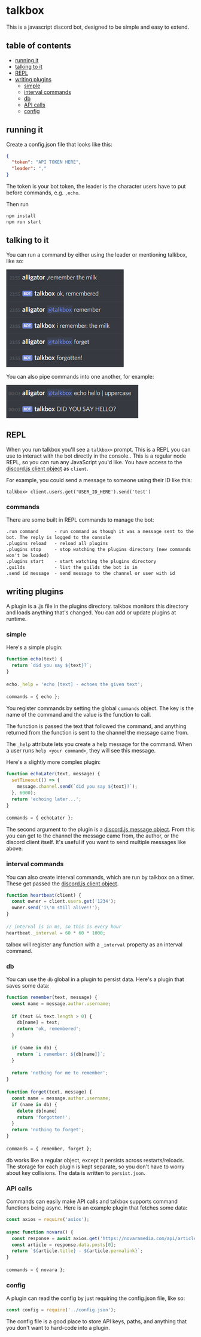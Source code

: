 # talkbox
This is a javascript discord bot, designed to be simple and easy to extend.

## table of contents
- [running it](#running-it)
- [talking to it](#talking-to-it)
- [REPL](#repl)
- [writing plugins](#writing-plugins)
  - [simple](#simple)
  - [interval commands](#interval-commands)
  - [db](#db)
  - [API calls](#api-calls)
  - [config](#config)

## running it
Create a config.json file that looks like this:

```json
{
  "token": "API TOKEN HERE",
  "leader": ","
}
```

The token is your bot token, the leader is the character users have to put before commands, e.g. `,echo`.

Then run

    npm install
    npm run start

## talking to it
You can run a command by either using the leader or mentioning talkbox, like so:

![a nice chat](assets/image.png)

You can also pipe commands into one another, for example:

![a nicer chat](assets/image2.png)

## REPL
When you run talkbox you'll see a `talkbox>` prompt. This is a REPL you can use to interact with the bot directly in the console.. This is a regular node REPL, so you can run any JavaScript you'd like. You have access to the [discord.js client object](https://discord.js.org/#/docs/main/stable/class/Client) as `client`.

For example, you could send a message to someone using their ID like this:

```
talkbox> client.users.get('USER_ID_HERE').send('test') 
```

### commands
There are some built in REPL commands to manage the bot:

```
.run command      - run command as though it was a message sent to the bot. The reply is logged to the console
.plugins reload   - reload all plugins
.plugins stop     - stop watching the plugins directory (new commands won't be loaded)
.plugins start    - start watching the plugins directory
.guilds           - list the guilds the bot is in
.send id message  - send message to the channel or user with id
```

## writing plugins
A plugin is a .js file in the plugins directory. talkbox monitors this directory and loads anything that's changed. You can add or update plugins at runtime.

### simple
Here's a simple plugin:

```js
function echo(text) {
  return `did you say ${text}?`;
}

echo._help = 'echo [text] - echoes the given text';

commands = { echo };
```

You register commands by setting the global `commands` object. The key is the name of the command and the value is the function to call.

The function is passed the text that followed the command, and anything returned from the function is sent to the channel the message came from.

The `_help` attribute lets you create a help message for the command. When a user runs `help <your command>`, they will see this message.

Here's a slightly more complex plugin:

```js
function echoLater(text, message) {
  setTimeout(() => {
    message.channel.send(`did you say ${text}?`);
  }, 6000);
  return 'echoing later...';
}

commands = { echoLater };
```

The second argument to the plugin is a [discord.js message object](https://discord.js.org/#/docs/main/stable/class/Message). From this you can get to the channel the message came from, the author, or the discord client itself. It's useful if you want to send multiple messages like above.

### interval commands
You can also create interval commands, which are run by talkbox on a timer. These get passed the [discord.js client object](https://discord.js.org/#/docs/main/stable/class/Client).

```js
function heartbeat(client) {
  const owner = client.users.get('1234');
  owner.send('i\'m still alive!!');
}

// interval is in ms, so this is every hour
heartbeat._interval = 60 * 60 * 1000;
```

talbox will register any function with a `_interval` property as an interval command.

### db
You can use the `db` global in a plugin to persist data. Here's a plugin that saves some data:

```js
function remember(text, message) {
  const name = message.author.username;

  if (text && text.length > 0) {
    db[name] = text;
    return 'ok, remembered';
  }

  if (name in db) {
    return `i remember: ${db[name]}`;
  }

  return 'nothing for me to remember';
}

function forget(text, message) {
  const name = message.author.username;
  if (name in db) {
    delete db[name]
    return 'forgotten!';
  }
  return 'nothing to forget';
}

commands = { remember, forget };

```

db works like a regular object, except it persists across restarts/reloads. The storage for each plugin is kept separate, so you don't have to worry about key collisions. The data is written to `persist.json`.

### API calls
Commands can easily make API calls and talkbox supports command functions being async. Here is an example plugin that fetches some data:

```js
const axios = require('axios');

async function novara() {
  const response = await axios.get('https://novaramedia.com/api/articles/');
  const article = response.data.posts[0];
  return `${article.title} - ${article.permalink}`;
}

commands = { novara };
```

### config
A plugin can read the config by just requiring the config.json file, like so:

```js
const config = require('../config.json');
```

The config file is a good place to store API keys, paths, and anything that you don't want to hard-code into a plugin.
